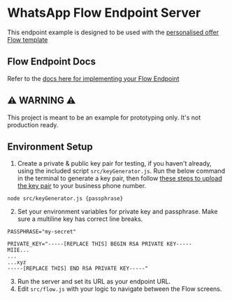 # WhatsApp Flow Endpoint Server

This endpoint example is designed to be used with the [personalised offer Flow template](https://developers.facebook.com/docs/whatsapp/flows/gettingstarted/personalised-offer)

## Flow Endpoint Docs

Refer to the [docs here for implementing your Flow Endpoint](https://developers.facebook.com/docs/whatsapp/flows/guides/implementingyourflowendpoint)

## ⚠️ WARNING ⚠️

This project is meant to be an example for prototyping only. It's not production ready.


## Environment Setup

1. Create a private & public key pair for testing, if you haven't already, using the included script `src/keyGenerator.js`. Run the below command in the terminal to generate a key pair, then follow [these steps to upload the key pair](https://developers.facebook.com/docs/whatsapp/flows/guides/implementingyourflowendpoint#upload_public_key) to your business phone number.
```
node src/keyGenerator.js {passphrase}
```
2. Set your environment variables for private key and passphrase. Make sure a multiline key has correct line breaks.
```
PASSPHRASE="my-secret"

PRIVATE_KEY="-----[REPLACE THIS] BEGIN RSA PRIVATE KEY-----
MIIE...
...
...xyz
-----[REPLACE THIS] END RSA PRIVATE KEY-----"
```
3. Run the server and set its URL as your endpoint URL.
4. Edit `src/flow.js` with your logic to navigate between the Flow screens.
